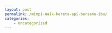 ```yaml
---
layout: post
permalink: /mimpi-naik-kereta-api-bersama-ibu/
categories:
    - Uncategorized
---
```


